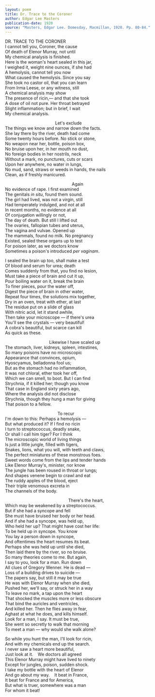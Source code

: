 ```yaml
---
layout: poem
title: Dr. Trace to the Coroner
author: Edgar Lee Masters
publication-date: 1920
source: "Masters, Edgar Lee. Domesday, Macmillan, 1920. Pp. 80-84."
---
```




DR. TRACE TO THE CORONER  
I cannot tell you, Coroner, the cause  
Of death of Elenor Murray, not until  
My chemical analysis is finished.  
Here is the woman's heart sealed in this jar,  
I weighed it, weight nine ounces, if she had  
A hemolysis, cannot tell you now  
What caused the hemolysis. Since you say  
She took no castor oil, that you can learn  
From Irma Leese, or any witness, still  
A chemical analysis may show  
The presence of ricin,&mdash; and that she took  
A dose of oil not pure. Her throat betrayed  
Slight inflammation; but in brief, I wait  
My chemical analysis.  

&nbsp;&nbsp;&nbsp;&nbsp;&nbsp;&nbsp;&nbsp;&nbsp;&nbsp;&nbsp;&nbsp;&nbsp;&nbsp;&nbsp;&nbsp;&nbsp;&nbsp;&nbsp;&nbsp;&nbsp;&nbsp;&nbsp;&nbsp;&nbsp;&nbsp;&nbsp;&nbsp;&nbsp;&nbsp;&nbsp;&nbsp;&nbsp;&nbsp;&nbsp;&nbsp;&nbsp;&nbsp;&nbsp;&nbsp;&nbsp;&nbsp;&nbsp;Let's exclude  
The things we know and narrow down the facts.  
She lay there by the river, death had come  
Some twenty hours before. No stick or stone,  
No weapon near her, bottle, poison box,  
No bruise upon her, in her mouth no dust,  
No foreign bodies in her nostrils, neck  
Without a mark, no punctures, cuts or scars  
Upon her anywhere, no water in lungs,  
No mud, sand, straws or weeds in hands, the nails  
Clean, as if freshly manicured.  

&nbsp;&nbsp;&nbsp;&nbsp;&nbsp;&nbsp;&nbsp;&nbsp;&nbsp;&nbsp;&nbsp;&nbsp;&nbsp;&nbsp;&nbsp;&nbsp;&nbsp;&nbsp;&nbsp;&nbsp;&nbsp;&nbsp;&nbsp;&nbsp;&nbsp;&nbsp;&nbsp;&nbsp;&nbsp;&nbsp;&nbsp;&nbsp;&nbsp;&nbsp;&nbsp;&nbsp;&nbsp;&nbsp;&nbsp;&nbsp;&nbsp;&nbsp;&nbsp;&nbsp;&nbsp;&nbsp;&nbsp;&nbsp;&nbsp;&nbsp;&nbsp;&nbsp;&nbsp;&nbsp;&nbsp;&nbsp;Again  
No evidence of rape. I first examined  
The genitals *in situ*, found them sound.  
The girl had lived, was not a virgin, still  
Had temperately indulged, and not at all  
In recent months, no evidence at all  
Of conjugation willingly or not,  
The day of death. But still I lifted out  
The ovaries, fallopian tubes and uterus,  
The vagina and vulvae. Opened up  
The mammals, found no milk. No pregnancy  
Existed, sealed these organs up to test  
For poison later, as we doctors know  
Sometimes a poison's introduced *per vaginam*.

I sealed the brain up too, shall make a test  
Of blood and serum for urea; death  
Comes suddenly from that, you find no lesion,  
Must take a piece of brain and cut it up,  
Pour boiling water on it, break the brain  
To finer pieces, pour the water off,  
Digest the piece of brain in other water,  
Repeat four times, the solutions mix together,  
Dry in an oven, treat with ether, at last  
The residue put on a slide of glass  
With nitric acid, let it stand awhile,  
Then take your microscope &mdash; if there's urea  
You'll see the crystals &mdash; very beautiful!  
A cobra's beautiful, but scarce can kill  
As quick as these.  

&nbsp;&nbsp;&nbsp;&nbsp;&nbsp;&nbsp;&nbsp;&nbsp;&nbsp;&nbsp;&nbsp;&nbsp;&nbsp;&nbsp;&nbsp;&nbsp;&nbsp;&nbsp;&nbsp;&nbsp;&nbsp;&nbsp;&nbsp;&nbsp;&nbsp;&nbsp;&nbsp;&nbsp;&nbsp;&nbsp;&nbsp;&nbsp;&nbsp;&nbsp;&nbsp;&nbsp;&nbsp;Likewise I have scaled up  
The stomach, liver, kidneys, spleen, intestines,  
So many poisons have no microscopic  
Appearance that convinces, opium,  
Hyoscyamus, belladonna fool us;  
But as the stomach had no inflammation,  
It was not chloral, ether took her off,  
Which we can smell, to boot. But I can find  
Strychnia, if it killed her; though you know  
That case in England sixty years ago,  
Where the analysis did not disclose  
Strychnia, though they hung a man for giving  
That poison to a fellow.  

&nbsp;&nbsp;&nbsp;&nbsp;&nbsp;&nbsp;&nbsp;&nbsp;&nbsp;&nbsp;&nbsp;&nbsp;&nbsp;&nbsp;&nbsp;&nbsp;&nbsp;&nbsp;&nbsp;&nbsp;&nbsp;&nbsp;&nbsp;&nbsp;&nbsp;&nbsp;&nbsp;&nbsp;&nbsp;&nbsp;&nbsp;&nbsp;&nbsp;&nbsp;&nbsp;&nbsp;&nbsp;&nbsp;&nbsp;&nbsp;&nbsp;&nbsp;&nbsp;&nbsp;To recur  
I'm down to this: Perhaps a hemolysis &mdash;  
But what produced it? If I find no ricin  
I turn to streptococcus, deadly snake,  
Or shall I call him tiger? For I think  
The microscopic world of living things  
ls just a little jungle, filled with tigers,  
Snakes, lions, what you will, with teeth and claws,  
The perfect miniatures of these monstrous foes.  
Sweet words come from the lips and tender hands  
Like Elenor Murray's, minister, nor know  
The jungle has been roused in throat or lungs;  
And shapes venene begin to crawl and eat  
The ruddy apples of the blood, eject  
Their triple venomous excreta in  
The channels of the body.  

&nbsp;&nbsp;&nbsp;&nbsp;&nbsp;&nbsp;&nbsp;&nbsp;&nbsp;&nbsp;&nbsp;&nbsp;&nbsp;&nbsp;&nbsp;&nbsp;&nbsp;&nbsp;&nbsp;&nbsp;&nbsp;&nbsp;&nbsp;&nbsp;&nbsp;&nbsp;&nbsp;&nbsp;&nbsp;&nbsp;&nbsp;&nbsp;&nbsp;&nbsp;&nbsp;&nbsp;&nbsp;&nbsp;&nbsp;&nbsp;&nbsp;&nbsp;&nbsp;&nbsp;&nbsp;&nbsp;&nbsp;&nbsp;&nbsp;&nbsp;&nbsp;&nbsp;&nbsp;There's the heart,  
Which may be weakened by a streptococcus.  
But if she had a syncope and fell  
She must have bruised her body or her head.  
And if she had a syncope, was held up,  
Who held her up? That might have cost her life:  
To be held up in syncope. You know  
You lay a person down in syncope,  
And oftentimes the heart resumes its beat.  
Perhaps she was held up until she died,  
Then laid there by the river, so no bruise.  
So many theories come to me. But again,  
I say to you, look for a man. Run down  
All clues of Gregory Wenner. He is dead &mdash;  
Loss of a building drives to suicide &mdash;  
The papers say, but still it may be true  
He was with Elenor Murray when she died,  
Pushed her, we'll say, or struck her in a way  
To leave no mark, a tap upon the heart  
That shocked the muscles more or less obscure  
That bind the auricles and ventricles,  
And killed her. Then he flies away in fear,  
Aghast at what he does, and kills himself.  
Look for a man, I say. It must be true,  
She went so secretly to walk that morning  
To meet a man &mdash; why would she walk alone? 

So while you hunt the man, I'll look for ricin,  
And with my chemicals end up the search.  
I never saw a heart more beautiful,  
Just look at it. &nbsp;&nbsp;&nbsp;We doctors all agreed  
This Elenor Murray might have lived to ninety  
Except for jungles, poison, sudden shock.  
I take my bottle with the heart of Elenor  
And go about my way. &nbsp;&nbsp;&nbsp;It beat in France,  
It beat for France and for America,  
But what is truer, somewhere was a man  
For whom it beat!  
 
